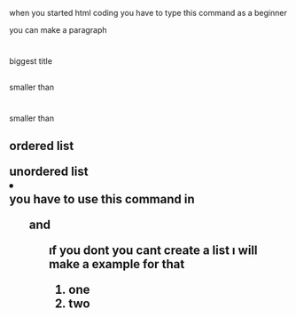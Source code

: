 <hmtl> </html> when you started html coding you have to type this command as a beginner
<p> </p> you can make a paragraph
<h1></h1> biggest title 
<h2></h2> smaller than <h1>
<h3></h3>smaller than <h2>


<ol></ol> ordered list 

<ul></ul> unordered list

<li></li> you have to use this command in <ol> and <ul> ıf you dont you cant create a list ı will make a example for that 

<ol>

<li>one </li>
<li>two </li> 

<!-- in here you will see ordered list <!--


</ol>



<ul>

1
2

<!-- In this example you wont see a list you will see a text only


</ul> 


<!--This informations ı got for today 20 January 2022 12.48
Will get stronger <!--

Gol D.Roger
